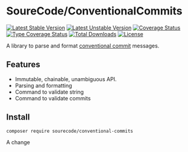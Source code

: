 
# SoureCode/ConventionalCommits

[![Latest Stable Version](https://poser.pugx.org/sourecode/conventional-commits/v)](https://packagist.org/packages/sourecode/conventional-commits)
[![Latest Unstable Version](https://poser.pugx.org/sourecode/conventional-commits/v/unstable)](https://packagist.org/packages/sourecode/conventional-commits)
[![Coverage Status](https://coveralls.io/repos/github/SoureCode/ConventionalCommits/badge.svg?branch=master)](https://coveralls.io/github/SoureCode/ConventionalCommits?branch=master)
[![Type Coverage Status](https://shepherd.dev/github/SoureCode/ConventionalCommits/coverage.svg)](https://shepherd.dev/github/SoureCode/ConventionalCommits)
[![Total Downloads](https://poser.pugx.org/sourecode/conventional-commits/downloads)](https://packagist.org/packages/sourecode/conventional-commits)
[![License](https://poser.pugx.org/sourecode/conventional-commits/license)](https://packagist.org/packages/sourecode/conventional-commits)

A library to parse and format [conventional commit](https://www.conventionalcommits.org) messages.

## Features

- Immutable, chainable, unambiguous API.
- Parsing and formatting
- Command to validate string
- Command to validate commits

## Install

```
composer require sourecode/conventional-commits
```

A change
